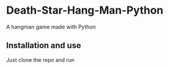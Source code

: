# Death-Star-Hang-Man-Python
A hangman game made with Python

## Installation and use
Just clone the repo and run
